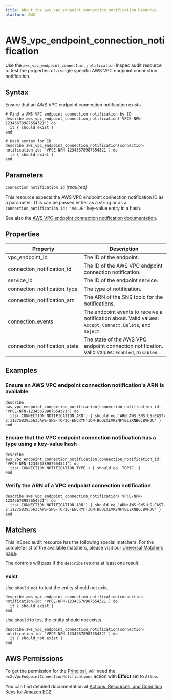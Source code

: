 ```yaml
---
title: About the aws_vpc_endpoint_connection_notification Resource
platform: AWS
---
```


# AWS\_vpc\_endpoint\_connection\_notification

Use the `aws_vpc_endpoint_connection_notification` Inspec audit resource to test the properties of a single specific AWS VPC endpoint connection notification.

## Syntax

Ensure that an AWS VPC endpoint connection notification exists.

    # Find a AWS VPC endpoint connection notification by ID
    describe aws_vpc_endpoint_connection_notification('VPCE-NFN-12345678987654321') do
      it { should exist }
    end

    # Hash syntax for ID
    describe aws_vpc_endpoint_connection_notification(connection-notification-id: 'VPCE-NFN-12345678987654321') do
      it { should exist }
    end

## Parameters

`connection_notification_id` _(required)_

This resource expects the AWS VPC endpoint connection notification ID as a parameter.
This can be passed either as a string or as a `connection_notification_id: 'VALUE'` key-value entry in a hash.

See also the [AWS VPC endpoint connection notification documentation](https://docs.AWS.amazon.com/AWSCloudFormation/latest/UserGuide/AWS-resource-ec2-vpcendpointconnectionnotification.html).

## Properties

|Property                                   | Description|
| ---                                       | --- |
|vpc_endpoint_id                            | The ID of the endpoint. |
|connection_notification_id                 | The ID of the AWS VPC endpoint connection notification. |
|service_id                                 | The ID of the endpoint service. |
|connection_notification_type               | The type of notification.|
|connection_notification_arn                | The ARN of the SNS topic for the notifications. |
|connection_events                          | The endpoint events to receive a notification about. Valid values: `Accept`, `Connect`, `Delete`, and `Reject`.  |
|connection_notification_state              | The state of the AWS VPC endpoint connection notification. Valid values: `Enabled`, `Disabled`. |

## Examples

### Ensure an AWS VPC endpoint connection notification's ARN is available

    describe aws_vpc_endpoint_connection_notification(connection_notification_id: 'VPCE-NFN-12345678987654321') do
      its('CONNECTION_NOTIFICATION_ARN') { should eq 'ARN:AWS:SNS:US-EAST-2:112758395563:AWS-SNS-TOPIC-ENCRYPTION-BLOIXLVRSNFYBLZXNBGCBVHJU' }
    end

### Ensure that the VPC endpoint connection notification has a type using a key-value hash

    describe aws_vpc_endpoint_connection_notification(connection_notification_id: 'VPCE-NFN-12345678987654321') do
      its('CONNECTION_NOTIFICATION_TYPE') { should eq 'TOPIC' }
    end

### Verify the ARN of a VPC endpoint connection notification.

    describe aws_vpc_endpoint_connection_notification('VPCE-NFN-12345678987654321') do
      its('CONNECTION_NOTIFICATION_ARN') { should eq 'ARN:AWS:SNS:US-EAST-2:112758395563:AWS-SNS-TOPIC-ENCRYPTION-BLOIXLVRSNFYBLZXNBGCBVHJU' }
    end

## Matchers

This InSpec audit resource has the following special matchers. For the complete list of the available matchers, please visit our [Universal Matchers page](https://www.inspec.io/docs/reference/matchers/).

The controls will pass if the `describe` returns at least one result.

### exist

Use `should_not` to test the entity should not exist.

    describe aws_vpc_endpoint_connection_notification(connection-notification-id: 'VPCE-NFN-12345678987654321') do
      it { should exist }
    end

Use `should` to test the entity should not exists.

    describe aws_vpc_endpoint_connection_notification(connection-notification-id: 'VPCE-NFN-12345678987654321') do
      it { should_not exist }
    end

## AWS Permissions

To get the permission for the [Principal](https://docs.aws.amazon.com/IAM/latest/UserGuide/intro-structure.html#intro-structure-principal), will need the `ec2:VpcEndpointConnectionNotifications` action with **Effect** set to `Allow`.

You can find detailed documentation at [Actions, Resources, and Condition Keys for Amazon EC2](https://docs.AWS.amazon.com/IAM/latest/UserGuide/list_amazonec2.html).
